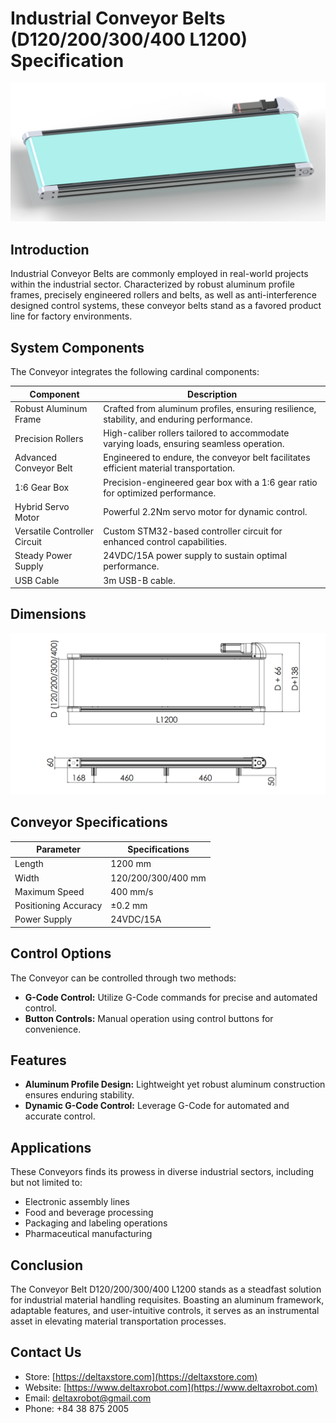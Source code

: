 # Industrial Conveyor Belts (D120/200/300/400 L1200) Specification

![industrial_conveyor](https://raw.githubusercontent.com/deltaxrobot/Delta-X-Docs/master/docs/images/industrial_conveyor.png)

## Introduction
Industrial Conveyor Belts are commonly employed in real-world projects within the industrial sector. Characterized by robust aluminum profile frames, precisely engineered rollers and belts, as well as anti-interference designed control systems, these conveyor belts stand as a favored product line for factory environments.

## System Components
The Conveyor integrates the following cardinal components:

| Component                  | Description                                                                               |
| -------------------------- | ----------------------------------------------------------------------------------------- |
| Robust Aluminum Frame      | Crafted from aluminum profiles, ensuring resilience, stability, and enduring performance. |
| Precision Rollers          | High-caliber rollers tailored to accommodate varying loads, ensuring seamless operation.  |
| Advanced Conveyor Belt     | Engineered to endure, the conveyor belt facilitates efficient material transportation.    |
| 1:6 Gear Box               | Precision-engineered gear box with a 1:6 gear ratio for optimized performance.            |
| Hybrid Servo Motor         | Powerful 2.2Nm servo motor for dynamic control.                                           |
| Versatile Controller Circuit | Custom STM32-based controller circuit for enhanced control capabilities.                |
| Steady Power Supply        | 24VDC/15A power supply to sustain optimal performance.                                    |
| USB Cable                  | 3m USB-B cable.                                                                           |

## Dimensions
![Conveyor Belt D300 L1200 Schematic](https://raw.githubusercontent.com/deltaxrobot/Delta-X-Docs/master/docs/images/Conveyor_Belt_D300_L1200.png)

## Conveyor Specifications

| Parameter                  | Specifications    |
| -------------------------- | ----------------- |
| Length                     | 1200 mm           |
| Width                      | 120/200/300/400 mm|
| Maximum Speed              | 400 mm/s         |
| Positioning Accuracy       | ±0.2 mm           |
| Power Supply               | 24VDC/15A         |

## Control Options
The Conveyor can be controlled through two methods:

- **G-Code Control:** Utilize G-Code commands for precise and automated control.
- **Button Controls:** Manual operation using control buttons for convenience.

## Features
- **Aluminum Profile Design:** Lightweight yet robust aluminum construction ensures enduring stability.
- **Dynamic G-Code Control:** Leverage G-Code for automated and accurate control.

## Applications
These Conveyors finds its prowess in diverse industrial sectors, including but not limited to:

- Electronic assembly lines
- Food and beverage processing
- Packaging and labeling operations
- Pharmaceutical manufacturing

## Conclusion
The Conveyor Belt D120/200/300/400 L1200 stands as a steadfast solution for industrial material handling requisites. Boasting an aluminum framework, adaptable features, and user-intuitive controls, it serves as an instrumental asset in elevating material transportation processes.

## Contact Us

- Store: [https://deltaxstore.com](https://deltaxstore.com)
- Website: [https://www.deltaxrobot.com](https://www.deltaxrobot.com)
- Email: [deltaxrobot@gmail.com](mailto:deltaxrobot@gmail.com)
- Phone: +84 38 875 2005
